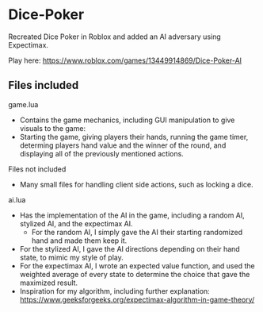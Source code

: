 # Dice-Poker
Recreated Dice Poker in Roblox and added an AI adversary using Expectimax.

Play here: https://www.roblox.com/games/13449914869/Dice-Poker-AI

## Files included
game.lua
- Contains the game mechanics, including GUI manipulation to give visuals to the game:
 - Starting the game, giving players their hands, running the game timer, determing players hand value and the winner of the round, and displaying all of the previously mentioned actions.

Files not included
- Many small files for handling client side actions, such as locking a dice.

ai.lua
- Has the implementation of the AI in the game, including a random AI, stylized AI, and the expectimax AI.
  - For the random AI, I simply gave the AI their starting randomized hand and made them keep it.
 - For the stylized AI, I gave the AI directions depending on their hand state, to mimic my style of play.
 - For the expectimax AI, I wrote an expected value function, and used the weighted average of every state to determine the choice that gave the maximized result.
  - Inspiration for my algorithm, including further explanation: https://www.geeksforgeeks.org/expectimax-algorithm-in-game-theory/ 

